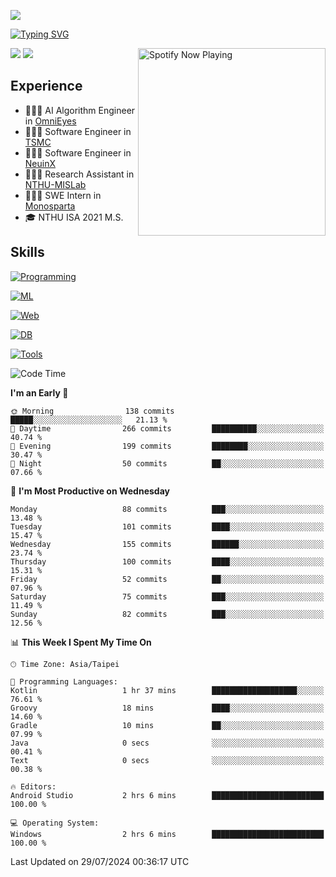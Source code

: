 ![](https://komarev.com/ghpvc/?username=peter0512lee&color=ff69b4)

[![Typing SVG](https://readme-typing-svg.herokuapp.com?color=F742BA&size=20&lines=Hi!+I'm+JYL)](https://git.io/typing-svg)

[<img src="https://spotify-now-playing.peter0512lee.vercel.app/api/spotify-playing" alt="Spotify Now Playing" width="300" align="right" />](https://open.spotify.com/user/21iyoswqgnkoe7peuesmqnhgy)

![](https://leetcard.jacoblin.cool/peter0512lee?theme=dark)
![](https://github-readme-activity-graph.vercel.app/graph?username=peter0512lee&theme=github)

## Experience
- 🧑🏻‍💻 AI Algorithm Engineer in [OmniEyes](https://www.theomnieyes.com/)
- 🧑🏻‍💻 Software Engineer in [TSMC](https://www.tsmc.com/)
- 🧑🏻‍💻 Software Engineer in [NeuinX](https://neuinx.com/)
- 🧑🏻‍💻 Research Assistant in [NTHU-MISLab](https://mislab.cs.nthu.edu.tw/)
- 🧑🏻‍💻 SWE Intern in [Monosparta](https://monosparta.org/)
- 🎓 NTHU ISA 2021 M.S.

## Skills
[![Programming](https://skillicons.dev/icons?i=py,kotlin,js)](https://skillicons.dev)

[![ML](https://skillicons.dev/icons?i=pytorch,opencv,sklearn)](https://skillicons.dev)

[![Web](https://skillicons.dev/icons?i=html,css,react,tailwind,nodejs,vite)](https://skillicons.dev)

[![DB](https://skillicons.dev/icons?i=firebase,sqlite,mysql,mongodb)](https://skillicons.dev)

[![Tools](https://skillicons.dev/icons?i=git,github,githubactions,vercel,docker,kubernetes,vscode,postman,anaconda,androidstudio)](https://skillicons.dev)

<!--
<table><tr><td valign="top" width="50%">

<img src="https://github-readme-stats-sigma-five.vercel.app/api?username=peter0512lee&hide_border=true&show_icons=true&locale=en&layout=compact&theme=dracula" align="left" style="width: 100%" />

</td><td valign="top" width="50%">

<img src="https://github-readme-stats-sigma-five.vercel.app/api/top-langs?username=peter0512lee&hide_border=true&show_icons=true&locale=en&layout=compact&theme=dracula" align="left" style="width: 100%" />

</td></tr></table>  
-->

<!--START_SECTION:waka-->
![Code Time](http://img.shields.io/badge/Code%20Time-1%2C188%20hrs%2014%20mins-blue)

**I'm an Early 🐤** 

```text
🌞 Morning                138 commits         █████░░░░░░░░░░░░░░░░░░░░   21.13 % 
🌆 Daytime                266 commits         ██████████░░░░░░░░░░░░░░░   40.74 % 
🌃 Evening                199 commits         ████████░░░░░░░░░░░░░░░░░   30.47 % 
🌙 Night                  50 commits          ██░░░░░░░░░░░░░░░░░░░░░░░   07.66 % 
```
📅 **I'm Most Productive on Wednesday** 

```text
Monday                   88 commits          ███░░░░░░░░░░░░░░░░░░░░░░   13.48 % 
Tuesday                  101 commits         ████░░░░░░░░░░░░░░░░░░░░░   15.47 % 
Wednesday                155 commits         ██████░░░░░░░░░░░░░░░░░░░   23.74 % 
Thursday                 100 commits         ████░░░░░░░░░░░░░░░░░░░░░   15.31 % 
Friday                   52 commits          ██░░░░░░░░░░░░░░░░░░░░░░░   07.96 % 
Saturday                 75 commits          ███░░░░░░░░░░░░░░░░░░░░░░   11.49 % 
Sunday                   82 commits          ███░░░░░░░░░░░░░░░░░░░░░░   12.56 % 
```


📊 **This Week I Spent My Time On** 

```text
🕑︎ Time Zone: Asia/Taipei

💬 Programming Languages: 
Kotlin                   1 hr 37 mins        ███████████████████░░░░░░   76.61 % 
Groovy                   18 mins             ████░░░░░░░░░░░░░░░░░░░░░   14.60 % 
Gradle                   10 mins             ██░░░░░░░░░░░░░░░░░░░░░░░   07.99 % 
Java                     0 secs              ░░░░░░░░░░░░░░░░░░░░░░░░░   00.41 % 
Text                     0 secs              ░░░░░░░░░░░░░░░░░░░░░░░░░   00.38 % 

🔥 Editors: 
Android Studio           2 hrs 6 mins        █████████████████████████   100.00 % 

💻 Operating System: 
Windows                  2 hrs 6 mins        █████████████████████████   100.00 % 
```


 Last Updated on 29/07/2024 00:36:17 UTC
<!--END_SECTION:waka-->


<!--
**peter0512lee/peter0512lee** is a ✨ _special_ ✨ repository because its `README.md` (this file) appears on your GitHub profile.

